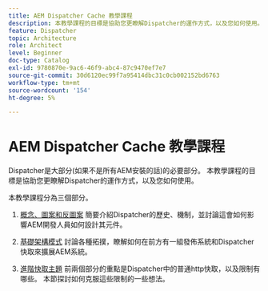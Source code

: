 ```yaml
---
title: AEM Dispatcher Cache 教學課程
description: 本教學課程的目標是協助您更瞭解Dispatcher的運作方式，以及您如何使用。
feature: Dispatcher
topic: Architecture
role: Architect
level: Beginner
doc-type: Catalog
exl-id: 9780870e-9ac6-46f9-abc4-87c9470ef7e7
source-git-commit: 30d6120ec99f7a95414dbc31c0cb002152bd6763
workflow-type: tm+mt
source-wordcount: '154'
ht-degree: 5%

---
```


# AEM Dispatcher Cache 教學課程

Dispatcher是大部分(如果不是所有AEM安裝的話)的必要部分。 本教學課程的目標是協助您更瞭解Dispatcher的運作方式，以及您如何使用。

本教學課程分為三個部分。

1. [概念、圖案和反圖案](chapter-1.md)
簡要介紹Dispatcher的歷史、機制，並討論這會如何影響AEM開發人員如何設計其元件。

1. [基礎架構模式](chapter-2.md)
討論各種拓撲，瞭解如何在前方有一組發佈系統和Dispatcher快取來擴展AEM系統。

1. [進階快取主題](chapter-3.md)
前兩個部分的重點是Dispatcher中的普通http快取，以及限制有哪些。 本節探討如何克服這些限制的一些想法。
